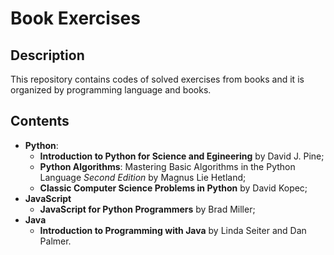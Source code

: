 # Book Exercises

## Description

This repository contains codes of solved exercises from books and it is organized by programming language and books.

## Contents

* **Python**:
  * **Introduction to Python for Science and Egineering** by David J. Pine;
  * **Python Algorithms**: Mastering Basic Algorithms in the Python Language *Second Edition*  by Magnus Lie Hetland;
  * **Classic Computer Science Problems in Python** by David Kopec;
* **JavaScript**
  * **JavaScript for Python Programmers** by Brad Miller;
* **Java**
  * **Introduction to Programming with Java** by Linda Seiter and Dan Palmer.
